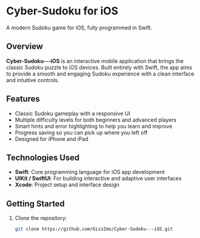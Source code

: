 # Cyber-Sudoku for iOS

A modern Sudoku game for iOS, fully programmed in Swift.

## Overview

**Cyber-Sudoku---iOS** is an interactive mobile application that brings the classic Sudoku puzzle to iOS devices. Built entirely with Swift, the app aims to provide a smooth and engaging Sudoku experience with a clean interface and intuitive controls.

## Features

- Classic Sudoku gameplay with a responsive UI
- Multiple difficulty levels for both beginners and advanced players
- Smart hints and error highlighting to help you learn and improve
- Progress saving so you can pick up where you left off
- Designed for iPhone and iPad

## Technologies Used

- **Swift**: Core programming language for iOS app development
- **UIKit / SwiftUI**: For building interactive and adaptive user interfaces
- **Xcode**: Project setup and interface design

## Getting Started

1. Clone the repository:
   ```bash
   git clone https://github.com/GizzZmo/Cyber-Sudoku---iOS.git
